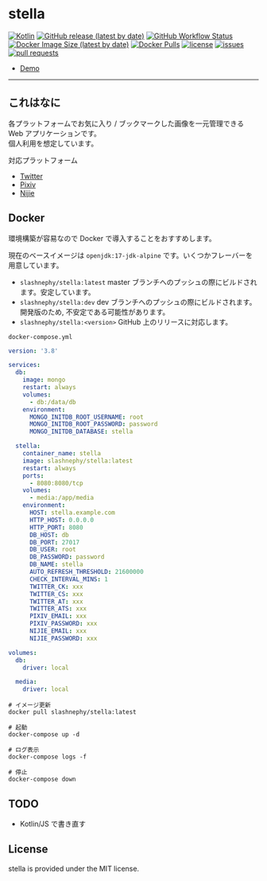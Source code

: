 # stella

[![Kotlin](https://img.shields.io/badge/Kotlin-1.4.30-blue)](https://kotlinlang.org)
[![GitHub release (latest by date)](https://img.shields.io/github/v/release/SlashNephy/stella)](https://github.com/SlashNephy/stella/releases)
[![GitHub Workflow Status](https://img.shields.io/github/workflow/status/SlashNephy/stella/Docker)](https://hub.docker.com/r/slashnephy/stella)
[![Docker Image Size (latest by date)](https://img.shields.io/docker/image-size/slashnephy/stella)](https://hub.docker.com/r/slashnephy/stella)
[![Docker Pulls](https://img.shields.io/docker/pulls/slashnephy/stella)](https://hub.docker.com/r/slashnephy/stella)
[![license](https://img.shields.io/github/license/SlashNephy/stella)](https://github.com/SlashNephy/stella/blob/master/LICENSE)
[![issues](https://img.shields.io/github/issues/SlashNephy/stella)](https://github.com/SlashNephy/stella/issues)
[![pull requests](https://img.shields.io/github/issues-pr/SlashNephy/stella)](https://github.com/SlashNephy/stella/pulls)

- [Demo](https://stella.starry.blue)

---

## これはなに
各プラットフォームでお気に入り / ブックマークした画像を一元管理できる Web アプリケーションです。  
個人利用を想定しています。

対応プラットフォーム
- [Twitter](https://twitter.com)
- [Pixiv](https://pixiv.net)
- [Nijie](https://nijie.info)

## Docker

環境構築が容易なので Docker で導入することをおすすめします。

現在のベースイメージは `openjdk:17-jdk-alpine` です。いくつかフレーバーを用意しています。

- `slashnephy/stella:latest`
  master ブランチへのプッシュの際にビルドされます。安定しています。
- `slashnephy/stella:dev`
  dev ブランチへのプッシュの際にビルドされます。開発版のため, 不安定である可能性があります。
- `slashnephy/stella:<version>`
  GitHub 上のリリースに対応します。

`docker-compose.yml`

```yaml
version: '3.8'

services:
  db:
    image: mongo
    restart: always
    volumes:
      - db:/data/db
    environment:
      MONGO_INITDB_ROOT_USERNAME: root
      MONGO_INITDB_ROOT_PASSWORD: password
      MONGO_INITDB_DATABASE: stella

  stella:
    container_name: stella
    image: slashnephy/stella:latest
    restart: always
    ports:
      - 8080:8080/tcp
    volumes:
      - media:/app/media
    environment:
      HOST: stella.example.com
      HTTP_HOST: 0.0.0.0
      HTTP_PORT: 8080
      DB_HOST: db
      DB_PORT: 27017
      DB_USER: root
      DB_PASSWORD: password
      DB_NAME: stella
      AUTO_REFRESH_THRESHOLD: 21600000
      CHECK_INTERVAL_MINS: 1
      TWITTER_CK: xxx
      TWITTER_CS: xxx
      TWITTER_AT: xxx
      TWITTER_ATS: xxx
      PIXIV_EMAIL: xxx
      PIXIV_PASSWORD: xxx
      NIJIE_EMAIL: xxx
      NIJIE_PASSWORD: xxx

volumes:
  db:
    driver: local

  media:
    driver: local
```

```console
# イメージ更新
docker pull slashnephy/stella:latest

# 起動
docker-compose up -d

# ログ表示
docker-compose logs -f

# 停止
docker-compose down
```

## TODO

- Kotlin/JS で書き直す

## License
stella is provided under the MIT license.

